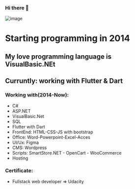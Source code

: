 ### Hi there 👋

<img>![image](https://user-images.githubusercontent.com/61761648/119075229-4e570400-b9a5-11eb-9632-ee6efc8f8682.png)
</img>
<br>
<h1>Starting programming in 2014</h1>
<h2>My love programming language is VisualBasic.NEt </h2>

<h2>Curruntly: working with Flutter & Dart</h2>
<h3>Working with(2014-Now):</h3>
<ul>
  <li>C#</li>
  <li>ASP.NET</li>
  <li>VisualBasic.Net</li>
  <li>SQL</li>
 <li>Flutter with Dart </li>
  <li>FrontEnd: HTML-CSS-JS with bootstrap</li>
  <li>Office: Word-Powerpoint-Excel-Acces</li>
 <li>UI/Ux: Figma </li>
 <li>CMS: Wordpress</li>
 <li>Scripts: SmartStore.NET - OpenCart - WooCommerce</li>
 <li>Hosting</li>
</ul>

<h3>Certificate:</h3>
<ul>
  <li>Fullstack web developer => Udacity</li>
</ul>

<!--
- 🔭 I’m currently working on ...
- 🌱 I’m currently learning ...
- 👯 I’m looking to collaborate on ...
- 🤔 I’m looking for help with ...
- 💬 Ask me about ...
- 📫 How to reach me: ...
- 😄 Pronouns: ...
- ⚡ Fun fact: ...
 
-->
